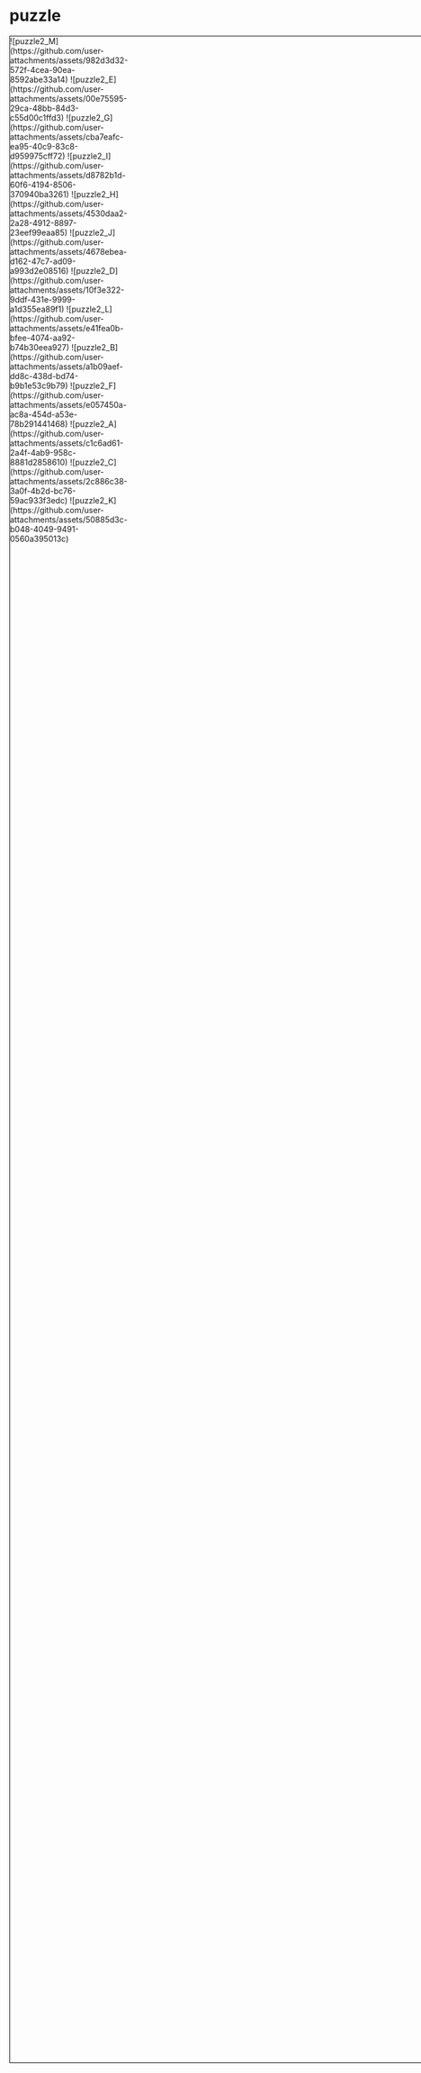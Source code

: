 # puzzle
<!DOCTYPE html>
<style>
section.grid-container {
  display: grid;
  grid-template-columns: repeat(4, 1fr); 
  grid-template-rows: repeat(4, 1fr); 
  width: 90vw;
  height: 90vh;
  margin: 0 auto;
  gap: 5px;
  border: 1px solid black;
}

section.grid-container img {
  width: 100%;
  height: 100%;
  object-fit: cover;
  display: block;
}
</style>

<section class="grid-container">
![puzzle2_M](https://github.com/user-attachments/assets/982d3d32-572f-4cea-90ea-8592abe33a14)
![puzzle2_E](https://github.com/user-attachments/assets/00e75595-29ca-48bb-84d3-c55d00c1ffd3)
![puzzle2_G](https://github.com/user-attachments/assets/cba7eafc-ea95-40c9-83c8-d959975cff72)
![puzzle2_I](https://github.com/user-attachments/assets/d8782b1d-60f6-4194-8506-370940ba3261)
![puzzle2_H](https://github.com/user-attachments/assets/4530daa2-2a28-4912-8897-23eef99eaa85)
![puzzle2_J](https://github.com/user-attachments/assets/4678ebea-d162-47c7-ad09-a993d2e08516)
![puzzle2_D](https://github.com/user-attachments/assets/10f3e322-9ddf-431e-9999-a1d355ea89f1)
![puzzle2_L](https://github.com/user-attachments/assets/e41fea0b-bfee-4074-aa92-b74b30eea927)
![puzzle2_B](https://github.com/user-attachments/assets/a1b09aef-dd8c-438d-bd74-b9b1e53c9b79)
![puzzle2_F](https://github.com/user-attachments/assets/e057450a-ac8a-454d-a53e-78b291441468)
![puzzle2_A](https://github.com/user-attachments/assets/c1c6ad61-2a4f-4ab9-958c-8881d2858610)
![puzzle2_C](https://github.com/user-attachments/assets/2c886c38-3a0f-4b2d-bc76-59ac933f3edc)
![puzzle2_K](https://github.com/user-attachments/assets/50885d3c-b048-4049-9491-0560a395013c)
</section>
